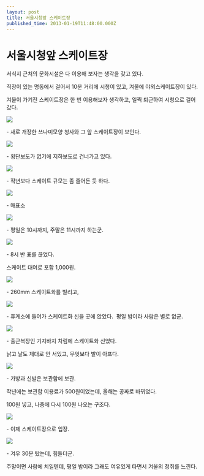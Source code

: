 ```yaml
---
layout: post
title: 서울시청앞 스케이트장
published_time: 2013-01-19T11:48:00.000Z
---
```


# 서울시청앞 스케이트장


서식지 근처의 문화시설은 다 이용해 보자는 생각을 갖고 있다.

직장이 있는 명동에서 걸어서 10분 거리에 시청이 있고, 겨울에 야외스케이트장이 있다.

겨울이 가기전 스케이트장은 한 번 이용해보자 생각하고, 일찍 퇴근하여 시청으로 걸어갔다.

![](../pds/201301/19/80/a0109780_50fa06c865063.jpg)

\- 새로 개장한 쓰나미모양 청사와 그 앞 스케이트장이 보인다.

![](../pds/201301/19/80/a0109780_50fa06c98251c.jpg)

\- 횡단보도가 없기에 지하보도로 건너가고 있다.

![](../pds/201301/19/80/a0109780_50fa06ca38634.jpg)

\- 작년보다 스케이트 규모는 좀 줄어든 듯 하다.

![](../pds/201301/19/80/a0109780_50fa06c9b604a.jpg)

\- 매표소

![](../pds/201301/19/80/a0109780_50fa06cb6a03a.jpg)

\- 평일은 10시까지, 주말은 11시까지 하는군.

![](../pds/201301/19/80/a0109780_50fa06caeeb0e.jpg)

\- 8시 반 표를 끊었다.

스케이트 대여료 포함 1,000원.

![](../pds/201301/19/80/a0109780_50fa06cb88e63.jpg)

\- 260mm 스케이트화를 빌리고,

![](../pds/201301/19/80/a0109780_50fa06cd6d4c3.jpg)

\- 휴게소에 들어가 스케이트화 신을 곳에 앉았다.  평일 밤이라 사람은 별로 없군.

![](../pds/201301/19/80/a0109780_50fa06cd424ba.jpg)

\- 출근복장인 기지바지 차림에 스케이트화 신었다.

낡고 날도 제대로 안 서있고, 무엇보다 발이 아프다.

![](../pds/201301/19/80/a0109780_50fa06ce0d8a2.jpg)

\- 가방과 신발은 보관함에 보관.

작년에는 보관함 이용료가 500원이었는데, 올해는 공짜로 바뀌었다.

100원 넣고, 나중에 다시 100원 나오는 구조다.

![](../pds/201301/19/80/a0109780_50fa06d494519.jpg)

\- 이제 스케이트장으로 입장.

![](../pds/201301/19/80/a0109780_50fa06d659ab8.jpg)

\- 겨우 30분 탔는데, 힘들더군.

주말이면 사람에 치일텐데, 평일 밤이라 그래도 여유있게 타면서 겨울의 정취를 느낀다.

